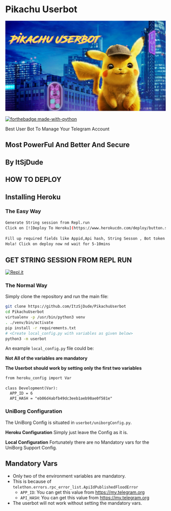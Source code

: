 # Pikachu Userbot 

<p align="center">
<img src="Pikachu.png" alt="PIKACHU USERBOT">


[![forthebadge made-with-python](http://ForTheBadge.com/images/badges/made-with-python.svg)](https://www.python.org/)



Best User Bot To Manage Your Telegram Account 
## Most PowerFul And Better And Secure

## By ItSjDude
## HOW TO DEPLOY 

## Installing Heroku 

### The Easy Way
```sh
Generate String session from Repl.run 
Click on [![Deploy To Heroku](https://www.herokucdn.com/deploy/button.svg)](https://heroku.com/deploy?template=https://github.com/ItzSjDude/PikachuUserbot)
 
Fill up required fields like Appid,Api hash, String Sesson , Bot token nd Bot username 
Hola! Click on deploy now nd wait for 5-10mins 
```
## GET STRING SESSION FROM REPL RUN 

[![Repl.it](https://img.shields.io/badge/REPL%20RUN-Run%20Online-blue.svg)](http://userbot.itzsjdude.repl.run/)

### The Normal Way

Simply clone the repository and run the main file:
```sh
git clone https://github.com/ItzSjDude/PikachuUserbot
cd PikachuUserbot
virtualenv -p /usr/bin/python3 venv
. ./venv/bin/activate
pip install -r requirements.txt
# <Create local_config.py with variables as given below>
python3 -m userbot
```

An example `local_config.py` file could be:

**Not All of the variables are mandatory**

__The Userbot should work by setting only the first two variables__

```python3
from heroku_config import Var

class Development(Var):
  APP_ID = 6
  API_HASH = "eb06d4abfb49dc3eeb1aeb98ae0f581e"
```


### UniBorg Configuration


The UniBorg Config is situated in `userbot/uniborgConfig.py`.

**Heroku Configuration**
Simply just leave the Config as it is.

**Local Configuration**
Fortunately there are no Mandatory vars for the UniBorg Support Config.

## Mandatory Vars

- Only two of the environment variables are mandatory.
- This is because of `telethon.errors.rpc_error_list.ApiIdPublishedFloodError`
    - `APP_ID`:   You can get this value from https://my.telegram.org
    - `API_HASH`:   You can get this value from https://my.telegram.org
- The userbot will not work without setting the mandatory vars.

